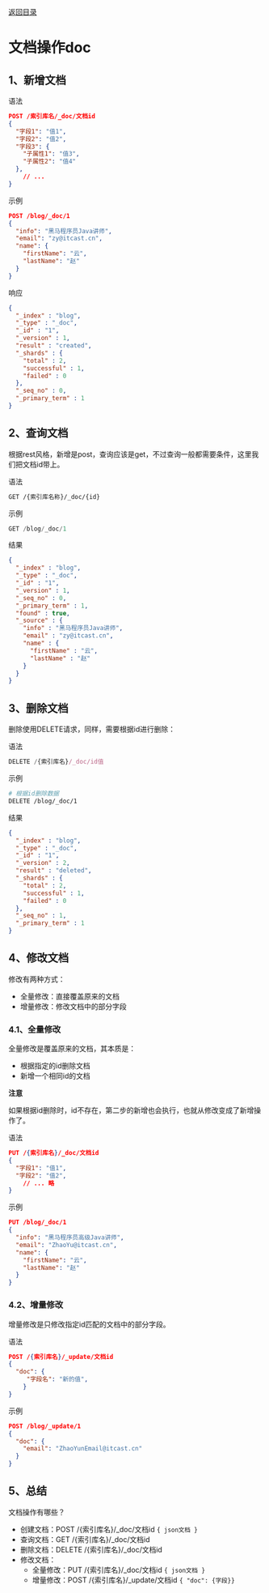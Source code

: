 [返回目录](/blog/elasticsearch/springcloud-elasticsearch/index)

# 文档操作doc

## 1、新增文档

语法

```json
POST /索引库名/_doc/文档id
{
  "字段1": "值1",
  "字段2": "值2",
  "字段3": {
    "子属性1": "值3",
    "子属性2": "值4"
  },
    // ...
}
```

示例

```json
POST /blog/_doc/1
{
  "info": "黑马程序员Java讲师",
  "email": "zy@itcast.cn",
  "name": {
    "firstName": "云",
    "lastName": "赵"
  }
}
```

响应

```json
{
  "_index" : "blog",
  "_type" : "_doc",
  "_id" : "1",
  "_version" : 1,
  "result" : "created",
  "_shards" : {
    "total" : 2,
    "successful" : 1,
    "failed" : 0
  },
  "_seq_no" : 0,
  "_primary_term" : 1
}

```


## 2、查询文档

根据rest风格，新增是post，查询应该是get，不过查询一般都需要条件，这里我们把文档id带上。

语法

```bash
GET /{索引库名称}/_doc/{id}
```

示例

```js
GET /blog/_doc/1
```

结果

```json
{
  "_index" : "blog",
  "_type" : "_doc",
  "_id" : "1",
  "_version" : 1,
  "_seq_no" : 0,
  "_primary_term" : 1,
  "found" : true,
  "_source" : {
    "info" : "黑马程序员Java讲师",
    "email" : "zy@itcast.cn",
    "name" : {
      "firstName" : "云",
      "lastName" : "赵"
    }
  }
}
```

## 3、删除文档

删除使用DELETE请求，同样，需要根据id进行删除：

语法

```js
DELETE /{索引库名}/_doc/id值
```

示例

```bash
# 根据id删除数据
DELETE /blog/_doc/1
```

结果

```json
{
  "_index" : "blog",
  "_type" : "_doc",
  "_id" : "1",
  "_version" : 2,
  "result" : "deleted",
  "_shards" : {
    "total" : 2,
    "successful" : 1,
    "failed" : 0
  },
  "_seq_no" : 1,
  "_primary_term" : 1
}
```


## 4、修改文档

修改有两种方式：

- 全量修改：直接覆盖原来的文档
- 增量修改：修改文档中的部分字段


### 4.1、全量修改

全量修改是覆盖原来的文档，其本质是：

- 根据指定的id删除文档
- 新增一个相同id的文档

**注意**

如果根据id删除时，id不存在，第二步的新增也会执行，也就从修改变成了新增操作了。



语法

```json
PUT /{索引库名}/_doc/文档id
{
  "字段1": "值1",
  "字段2": "值2",
    // ... 略
}

```



示例

```json
PUT /blog/_doc/1
{
  "info": "黑马程序员高级Java讲师",
  "email": "ZhaoYu@itcast.cn",
  "name": {
    "firstName": "云",
    "lastName": "赵"
  }
}
```

### 4.2、增量修改

增量修改是只修改指定id匹配的文档中的部分字段。

语法

```json
POST /{索引库名}/_update/文档id
{
  "doc": {
     "字段名": "新的值",
    }
}
```

示例

```json
POST /blog/_update/1
{
  "doc": {
    "email": "ZhaoYunEmail@itcast.cn"
  }
}
```

## 5、总结

文档操作有哪些？

- 创建文档：POST /{索引库名}/_doc/文档id   `{ json文档 }`
- 查询文档：GET /{索引库名}/_doc/文档id
- 删除文档：DELETE /{索引库名}/_doc/文档id
- 修改文档：
  - 全量修改：PUT /{索引库名}/_doc/文档id `{ json文档 }`
  - 增量修改：POST /{索引库名}/_update/文档id `{ "doc": {字段}}`
